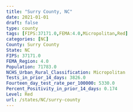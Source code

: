 ```yaml
---
title: "Surry County, NC"
date: 2021-01-01
draft: false
type: county
tags: [FIPS:37171.0,FEMA:4.0,Micropolitan,Red]
categories: [NC]
County: Surry County
State: NC
FIPS: 37171.0
FEMA_Region: 4.0
Population: 71783.0
NCHS_Urban_Rural_Classification: Micropolitan
Tests_in_prior_14_days: 3826.0
Fourteen_day_test_rate_per_100000: 5330.0
Percent_Positivity_in_prior_14_days: 0.174
Level: Red
url: /states/NC/surry-county
---
```




